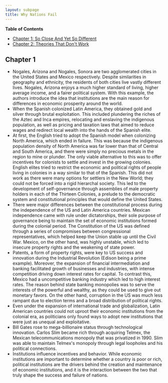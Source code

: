 ```yaml
---
layout: subpage
title: Why Nations Fail
---
```

**Table of Contents**
- [Chapter 1: So Close And Yet So Different](#chapter-1)
- [Chapter 2: Theories That Don't Work](#chapter-2)

## Chapter 1
- Nogales, Arizona and Nogales, Sonora are two agglomerated cities in the United States and Mexico respectively. Despite similarities in geography and ethnicity, the residents of both cities live vastly different lives. Nogales, Arizona enjoys a much higher standard of living, higher average income, and a fairer political system. With this example, the authors introduce the idea that institutions are the main reason for differences in economic prosperity around the world.
- When the Spanish colonized Latin America, they obtained gold and silver through brutal exploitation. This included plundering the riches of the Aztec and Inca empires, relocating and enslaving the indigenous population, as well as pricing and taxation laws that aimed to reduce wages and redirect local wealth into the hands of the Spanish elite.
- At first, the English tried to adopt the Spanish model when colonizing North America, which ended in failure. This was because the indigenous population density of North America was far lower than that of Central and South America, and there were simply no precious metals in the region to mine or plunder. The only viable alternative to this was to offer incentives for colonists to settle and invest in the growing colonies. English elites tried to restrict the economic and political rights of people living in colonies in a way similar to that of the Spanish. This did not work as there were many options for settlers in the New World; they could not be forced into a rigid hierarchal society. This led to the development of self-governance through assemblies of male property holders in each of the Thirteen Colonies, a prelude to the democratic system and constitutional principles that would define the United States.
- There were major differences between the constitutional process during the independence of the US and Latin America countries. Mexican independence came with rule under dictatorships, their sole purpose of governance being to maintain the set of economic institutions formed during the colonial period. The Constitution of the US was defined through a series of compromises between congressional representatives, which helped keep the Union stable up until the Civil War. Mexico, on the other hand, was highly unstable, which led to insecure property rights and the weakening of state power.
- Patents, a form of property rights, were key to US success and innovation during the Industrial Revolution (Edison being a prime example). Moreover, the expansion of financial intermediation and banking facilitated growth of businesses and industries, with intense competition driving down interest rates for capital. To contrast this, Mexico had a uncompetitive banking industry which led to high interest rates. The reason behind state banking monopolies was to serve the interests of the powerful and wealthy, as they could be used to give out monetary favors. On the other hand, corruption in the US was much less rampant due to election terms and a broad distribution of political rights.
- Even under the expansion of international trade and globalization, Latin American countries could not uproot their economic institutions from the colonial era, as politicians only found ways to adopt new institutions that were just as unequal and exploitative.
- Bill Gates rose to mega-billionaire status through technological innovation. Carlos Slim became rich through acquiring Telmex, the Mexican telecommunications monopoly that was privatized in 1990. Slim was able to maintain Telmex's monopoly through legal loopholes and his political connections.
- Institutions influence incentives and behavior. While economic institutions are important to determine whether a country is poor or rich, political institutions are the drivers behind the creation and maintenance of economic institutions, and it is the interaction between the two that truly shape the success and failure of nations.
